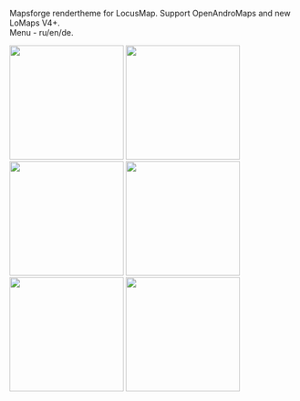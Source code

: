 Mapsforge rendertheme for LocusMap. Support OpenAndroMaps and new LoMaps V4+.<br>
Menu - ru/en/de.

<link title="Install theme to LocusMap" href="locus-actions://https/github.com/andrey-nekrasov/oam_theme_settler/blob/main/Install_theme_to_LocusMaps.xml">

<img src="https://github.com/andrey-nekrasov/oam_theme_settler/assets/97698777/99b3e1a4-763b-405b-9c1d-fb4740cd11a0" width="200">
<img src="https://github.com/andrey-nekrasov/oam_theme_settler/assets/97698777/39830441-a1d4-4a73-8333-8535b0070d73" width="200">
<img src="https://github.com/andrey-nekrasov/oam_theme_settler/assets/97698777/f43a9e78-0e1e-4c75-9e8d-2577f4ddcedd" width="200">
<img src="https://github.com/andrey-nekrasov/oam_theme_settler/assets/97698777/de576552-3261-47e6-9358-aef2e98bfa77" width="200">
<img src="https://github.com/andrey-nekrasov/oam_theme_settler/assets/97698777/af93f3d1-f2bd-40af-95de-6e72fef790fb" width="200">
<img src="https://github.com/andrey-nekrasov/oam_theme_settler/assets/97698777/24ad4748-eca0-4d69-8378-d0bf1b6eb2bc" width="200">
